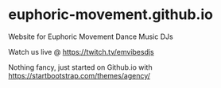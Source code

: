 # euphoric-movement.github.io
Website for Euphoric Movement Dance Music DJs

Watch us live @ https://twitch.tv/emvibesdjs

Nothing fancy, just started on Github.io with https://startbootstrap.com/themes/agency/

